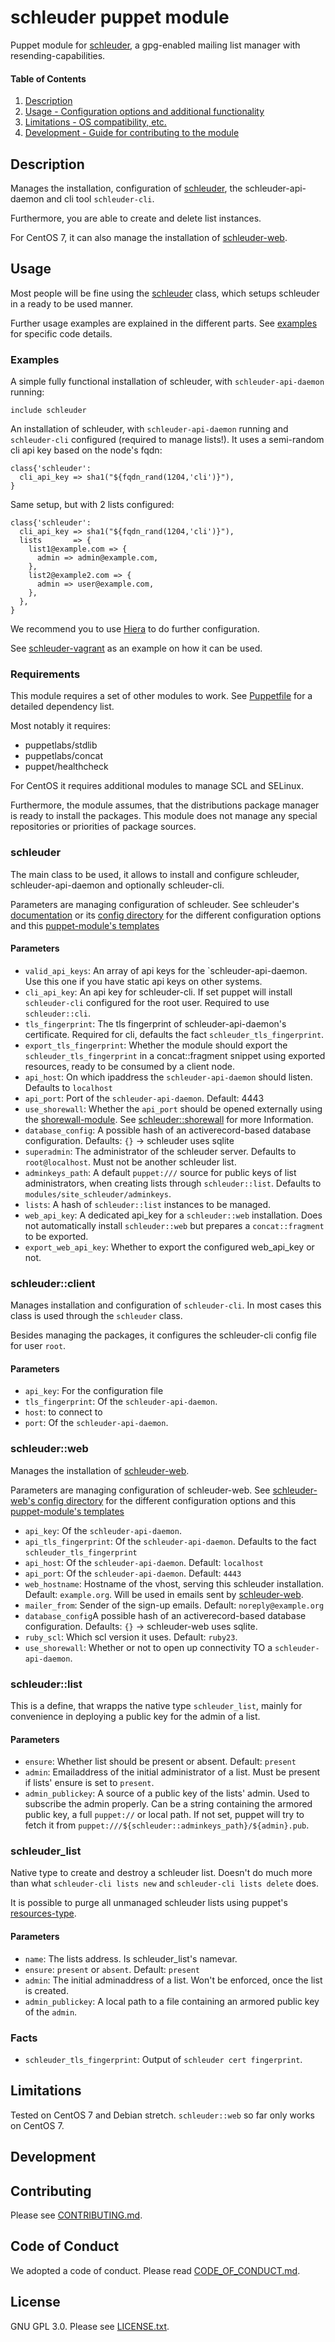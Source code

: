 # schleuder puppet module

Puppet module for [schleuder](https://schleuder.nadir.org), a gpg-enabled mailing list manager with resending-capabilities.

#### Table of Contents

1. [Description](#description)
1. [Usage - Configuration options and additional functionality](#usage)
1. [Limitations - OS compatibility, etc.](#limitations)
1. [Development - Guide for contributing to the module](#development)

## Description


Manages the installation, configuration of [schleuder](https://schleuder.nadir.org), the schleuder-api-daemon and cli tool `schleuder-cli`.

Furthermore, you are able to create and delete list instances.

For CentOS 7, it can also manage the installation of [schleuder-web](https://0xacab.org/schleuder/schleuder-web).


## Usage

Most people will be fine using the [schleuder](README.md#schleuder) class, which setups schleuder in a ready to be used
manner.

Further usage examples are explained in the different parts. See [examples](README.md#examples) for specific code details.

### Examples

A simple fully functional installation of schleuder, with `schleuder-api-daemon` running:

    include schleuder

An installation of schleuder, with `schleuder-api-daemon` running and `schleuder-cli` configured (required to manage lists!). It uses a semi-random cli api key based on the node's fqdn:

    class{'schleuder':
      cli_api_key => sha1("${fqdn_rand(1204,'cli')}"),
    }

Same setup, but with 2 lists configured:

    class{'schleuder':
      cli_api_key => sha1("${fqdn_rand(1204,'cli')}"),
      lists       => {
        list1@example.com => {
          admin => admin@example.com,
        },
        list2@example2.com => {
          admin => user@example.com,
        },
      },
    }

We recommend you to use [Hiera](https://docs.puppet.com/hiera/) to do further configuration.


See [schleuder-vagrant](https://0xacab.org/schleuder/schleuder-vagrant) as an example on how it can be used.

### Requirements

This module requires a set of other modules to work. See [Puppetfile](Puppetfile) for a detailed dependency list.

Most notably it requires:

* puppetlabs/stdlib
* puppetlabs/concat
* puppet/healthcheck

For CentOS it requires additional modules to manage SCL and SELinux.

Furthermore, the module assumes, that the distributions package manager is ready to install the packages. This
module does not manage any special repositories or priorities of package sources.

### schleuder

The main class to be used, it allows to install and configure schleuder, schleuder-api-daemon and optionally schleuder-cli.

Parameters are managing configuration of schleuder. See schleuder's [documentation](https://schleuder.nadir.org/docs/#configuration) or its [config directory](https://0xacab.org/schleuder/schleuder/tree/master/etc) for the different configuration options and this [puppet-module's templates](templates/)

#### Parameters

* `valid_api_keys`: An array of api keys for the `schleuder-api-daemon. Use this one if you have static api keys on other systems.
* `cli_api_key`: An api key for schleuder-cli. If set puppet will install `schleuder-cli` configured for the root user. Required to use `schleuder::cli`.
* `tls_fingerprint`: The tls fingerprint of schleuder-api-daemon's certificate. Required for cli, defaults the fact `schleuder_tls_fingerprint`.
* `export_tls_fingerprint`: Whether the module should export the `schleuder_tls_fingerprint` in a concat::fragment snippet using exported resources, ready to be consumed by a client node.
* `api_host`: On which ipaddress the `schleuder-api-daemon` should listen. Defaults to `localhost`
* `api_port`: Port of the `schleuder-api-daemon`. Default: 4443
* `use_shorewall`: Whether the `api_port` should be opened externally using the [shorewall-module](https://git-ipuppet.immerda.ch/module-shorewall). See [schleuder::shorewall](manifests/shorewall.pp) for more Information.
* `database_config`: A possible hash of an activerecord-based database configuration. Defaults: `{}` -> schleuder uses sqlite
* `superadmin`: The administrator of the schleuder server. Defaults to `root@localhost`. Must not be another schleuder list.
* `adminkeys_path`: A default `puppet:///` source for public keys of list administrators, when creating lists through `schleuder::list`. Defaults to `modules/site_schleuder/adminkeys`.
* `lists`: A hash of `schleuder::list` instances to be managed.
* `web_api_key`: A dedicated api_key for a `schleuder::web` installation. Does not automatically install `schleuder::web` but prepares a `concat::fragment` to be exported.
* `export_web_api_key`: Whether to export the configured web_api_key or not.

### schleuder::client

Manages installation and configuration of `schleuder-cli`. In most cases this class is used through the `schleuder` class.

Besides managing the packages, it configures the schleuder-cli config file for user `root`.

#### Parameters

* `api_key`: For the configuration file
* `tls_fingerprint`: Of the `schleuder-api-daemon`.
* `host`: to connect to
* `port`: Of the `schleuder-api-daemon`.

### schleuder::web

Manages the installation of [schleuder-web](https://0xacab.org/schleuder/schleuder-web).

Parameters are managing configuration of schleuder-web. See [schleuder-web's config directory](https://0xacab.org/schleuder/schleuder-web/tree/master/config) for the different configuration options and this [puppet-module's templates](templates/web/)

* `api_key`: Of the `schleuder-api-daemon`.
* `api_tls_fingerprint`:  Of the `schleuder-api-daemon`. Defaults to the fact `schleuder_tls_fingerprint`
* `api_host`: Of the `schleuder-api-daemon`. Default: `localhost`
* `api_port`: Of the `schleuder-api-daemon`. Default: `4443`
* `web_hostname`: Hostname of the vhost, serving this schleuder installation. Default: `example.org`. Will be used in emails sent by [schleuder-web](https://0xacab.org/schleuder/schleuder-web).
* `mailer_from`: Sender of the sign-up emails. Default: `noreply@example.org`
* `database_config`A possible hash of an activerecord-based database configuration. Defaults: `{}` -> schleuder-web uses sqlite.
* `ruby_scl`: Which scl version it uses. Default: `ruby23`.
* `use_shorewall`: Whether or not to open up connectivity TO a `schleuder-api-daemon`.

### schleuder::list

This is a define, that wrapps the native type `schleuder_list`, mainly for convenience in deploying a public key for the admin of a list.

#### Parameters

* `ensure`: Whether list should be present or absent. Default: `present`
* `admin`: Emailaddress of the initial administrator of a list. Must be present if lists' ensure is set to `present`.
* `admin_publickey`: A source of a public key of the lists' admin. Used to subscribe the admin properly. Can be a string containing the armored public key, a full `puppet://` or local path. If not set, puppet will try to fetch it from `puppet:///${schleuder::adminkeys_path}/${admin}.pub`.

### schleuder_list

Native type to create and destroy a schleuder list. Doesn't do much more than what `schleuder-cli lists new` and `schleuder-cli lists delete` does.

It is possible to purge all unmanaged schleuder lists using puppet's [resources-type](https://docs.puppet.com/puppet/latest/type.html#resources).

#### Parameters

* `name`: The lists address. Is schleuder_list's namevar.
* `ensure`: `present` or `absent`. Default: `present`
* `admin`: The initial adminaddress of a list. Won't be enforced, once the list is created.
* `admin_publickey`: A local path to a file containing an armored public key of the `admin`.

### Facts

* `schleuder_tls_fingerprint`: Output of `schleuder cert fingerprint`.

## Limitations

Tested on CentOS 7 and Debian stretch. `schleuder::web` so far only works on CentOS 7.

## Development

Contributing
------------

Please see [CONTRIBUTING.md](CONTRIBUTING.md).


Code of Conduct
---------------

We adopted a code of conduct. Please read [CODE_OF_CONDUCT.md](CODE_OF_CONDUCT.md).


License
-------

GNU GPL 3.0. Please see [LICENSE.txt](LICENSE.txt).

